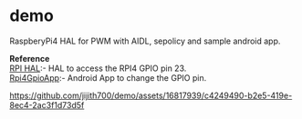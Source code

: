 # demo
RaspberyPi4 HAL for PWM with AIDL, sepolicy and sample android app.


**Reference** <br />
[RPI HAL](https://github.com/jijith700/rpi4gpio "RPI HAL"):- HAL to access the RPI4 GPIO pin 23.<br />
[Rpi4GpioApp](https://github.com/jijith700/Rpi4GpioApp "Rpi4GpioApp"):- Android App to change the GPIO pin.



https://github.com/jijith700/demo/assets/16817939/c4249490-b2e5-419e-8ec4-2ac3f1d73d5f

